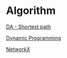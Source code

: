 # Algorithm

[DA - Shortest path](Algorithm%2036a8f29653984dbebc100cd6d68c371b/DA%20-%20Shortest%20path%20248bc2a763cf4a8c8353546206b514ef.md)

[Dynamic Programming](Algorithm%2036a8f29653984dbebc100cd6d68c371b/Dynamic%20Programming%207a0631a2e2354a0d9b8586b9dcdef116.md)

[NetworkX](Algorithm%2036a8f29653984dbebc100cd6d68c371b/NetworkX%206836e5fb5a864584bdc751b5140c20e8.md)
